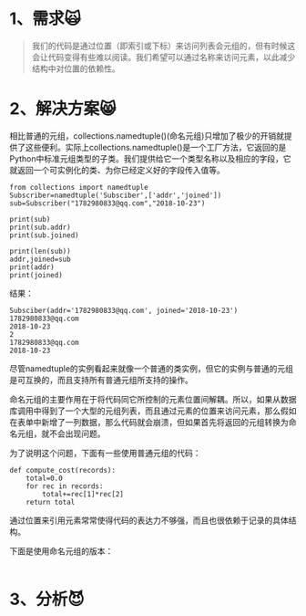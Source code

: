 # 1、需求🙀

> 我们的代码是通过位置（即索引或下标）来访问列表会元组的，但有时候这会让代码变得有些难以阅读。我们希望可以通过名称来访问元素，以此减少结构中对位置的依赖性。

# 2、解决方案😸

相比普通的元组，collections.namedtuple\(\)\(命名元组\)只增加了极少的开销就提供了这些便利。实际上collections.namedtuple\(\)是一个工厂方法，它返回的是Python中标准元组类型的子类。我们提供给它一个类型名称以及相应的字段，它就返回一个可实例化的类、为你已经定义好的字段传入值等。

```
from collections import namedtuple
Subscriber=namedtuple('Subsciber',['addr','joined'])
sub=Subscriber("1782980833@qq.com","2018-10-23")

print(sub)
print(sub.addr)
print(sub.joined)

print(len(sub))
addr,joined=sub
print(addr)
print(joined)
```

结果：

```
Subsciber(addr='1782980833@qq.com', joined='2018-10-23')
1782980833@qq.com
2018-10-23
2
1782980833@qq.com
2018-10-23
```

尽管namedtuple的实例看起来就像一个普通的类实例，但它的实例与普通的元组是可互换的，而且支持所有普通元组所支持的操作。

命名元组的主要作用在于将代码同它所控制的元素位置间解耦。所以，如果从数据库调用中得到了一个大型的元组列表，而且通过元素的位置来访问元素，那么假如在表单中新增了一列数据，那么代码就会崩溃，但如果首先将返回的元组转换为命名元组，就不会出现问题。

为了说明这个问题，下面有一些使用普通元组的代码：

```
def compute_cost(records):
    total=0.0
    for rec in records:
        total+=rec[1]*rec[2]
    return total
```

通过位置来引用元素常常使得代码的表达力不够强，而且也很依赖于记录的具体结构。

下面是使用命名元组的版本：

```

```

# 3、分析😈



